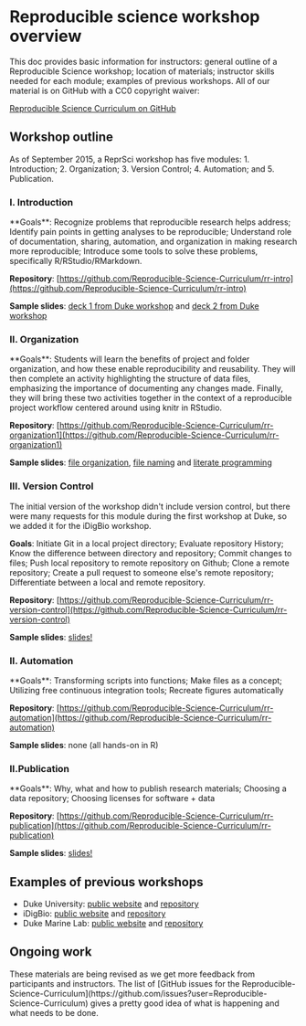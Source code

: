<h1>Reproducible science workshop overview</h1>

This doc provides basic information for instructors: general outline of a Reproducible Science workshop; location of materials; instructor skills needed for each module; examples of previous workshops. All of our material is on GitHub with a CC0 copyright waiver:

[Reproducible Science Curriculum on GitHub](https://github.com/Reproducible-Science-Curriculum)

<h2>Workshop outline</h2>

As of September 2015, a ReprSci workshop has five modules: 1. Introduction; 2. Organization; 3. Version Control; 4. Automation; and 5. Publication. 

<h3>I. Introduction</h3>
**Goals**: Recognize problems that reproducible research helps address; Identify pain points in getting analyses to be reproducible; Understand role of documentation, sharing, automation, and organization in making research more reproducible; Introduce some tools to solve these problems, specifically R/RStudio/RMarkdown.

**Repository**: [https://github.com/Reproducible-Science-Curriculum/rr-intro](https://github.com/Reproducible-Science-Curriculum/rr-intro)

**Sample slides**: [deck 1 from Duke workshop](http://reproducible-science-curriculum.github.io/2015-05-14-reproducible-science-duke/intro-slides/intro-01-slides.html) and [deck 2 from Duke workshop](http://reproducible-science-curriculum.github.io/2015-05-14-reproducible-science-duke/intro-slides/intro-02-slides.html)  

<h3>II. Organization</h3>
**Goals**: Students will learn the benefits of project and folder organization, and how these enable reproducibility and reusability. They will then complete an activity highlighting the structure of data files, emphasizing the importance of documenting any changes made. Finally, they will bring these two activities together in the context of a reproducible project workflow centered around using knitr in RStudio.

**Repository**: [https://github.com/Reproducible-Science-Curriculum/rr-organization1](https://github.com/Reproducible-Science-Curriculum/rr-organization1)

**Sample slides**: [file organization](http://reproducible-science-curriculum.github.io/2015-05-14-reproducible-science-duke/organization-slides/), [file naming](http://reproducible-science-curriculum.github.io/2015-05-14-reproducible-science-duke/naming-slides/) and [literate programming](http://reproducible-science-curriculum.github.io/2015-05-14-reproducible-science-duke/lit-prog-slides/)

<h3>III. Version Control</h3>
The initial version of the workshop didn't include version control, but there were many requests for this module during the first workshop at Duke, so we added it for the iDigBio workshop. 

**Goals**: Initiate Git in a local project directory; Evaluate repository History; Know the difference between directory and repository; Commit changes to files; Push local repository to remote repository on Github; Clone a remote repository; Create a pull request to someone else's remote repository; Differentiate between a local and remote repository.

**Repository**: [https://github.com/Reproducible-Science-Curriculum/rr-version-control](https://github.com/Reproducible-Science-Curriculum/rr-version-control)

**Sample slides**: [slides!](http://reproducible-science-curriculum.github.io/2015-06-01-reproducible-science-idigbio/vcs-slides/01-motivation-slides.html)

<h3>II. Automation</h3>
**Goals**: Transforming scripts into functions; Make files as a concept; Utilizing free continuous integration tools;   Recreate figures automatically

**Repository**: [https://github.com/Reproducible-Science-Curriculum/rr-automation](https://github.com/Reproducible-Science-Curriculum/rr-automation)

**Sample slides**: none (all hands-on in R)

<h3>II.Publication</h3>
**Goals**: Why, what and how to publish research materials; Choosing a data repository; Choosing licenses for software + data

**Repository**: [https://github.com/Reproducible-Science-Curriculum/rr-publication](https://github.com/Reproducible-Science-Curriculum/rr-publication)

**Sample slides**: [slides!](http://reproducible-science-curriculum.github.io/2015-06-01-reproducible-science-idigbio/slides/01-publication-slides.html)


<h2>Examples of previous workshops</h2>  

* Duke University: [public website](http://reproducible-science-curriculum.github.io/2015-05-14-reproducible-science-duke/) and [repository](https://github.com/Reproducible-Science-Curriculum/2015-05-14-reproducible-science-duke)
* iDigBio: [public website](http://reproducible-science-curriculum.github.io/2015-06-01-reproducible-science-idigbio/) and [repository](https://github.com/Reproducible-Science-Curriculum/2015-06-01-reproducible-science-idigbio)
* Duke Marine Lab: [public website](http://reproducible-science-curriculum.github.io/2015-09-24-reproducible-science-duml/) and [repository](https://github.com/Reproducible-Science-Curriculum/2015-09-24-reproducible-science-duml)

<h2>Ongoing work</h2>
These materials are being revised as we get more feedback from participants and instructors. The list of [GitHub issues for the Reproducible-Science-Curriculum](https://github.com/issues?user=Reproducible-Science-Curriculum) gives a pretty good idea of what is happening and what needs to be done. 



